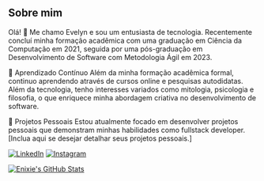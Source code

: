 ## Sobre mim

Olá! 👋 Me chamo Evelyn e sou um entusiasta de tecnologia. Recentemente concluí minha formação acadêmica com uma graduação em Ciência da Computação em 2021, seguida por uma pós-graduação em Desenvolvimento de Software com Metodologia Ágil em 2023.

🌱 Aprendizado Contínuo
Além da minha formação acadêmica formal, continuo aprendendo através de cursos online e pesquisas autodidatas. Além da tecnologia, tenho interesses variados como mitologia, psicologia e filosofia, o que enriquece minha abordagem criativa no desenvolvimento de software.

🚀 Projetos Pessoais
Estou atualmente focado em desenvolver projetos pessoais que demonstram minhas habilidades como fullstack developer. [Inclua aqui se desejar detalhar seus projetos pessoais.]

[![LinkedIn](https://img.shields.io/badge/-LinkedIn-blue?style=flat-square&logo=linkedin&logoColor=white&link=https://www.linkedin.com/in/evelyn-vasconcelos/)](https://www.linkedin.com/in/evelyn-vasconcelos/)
[![Instagram](https://img.shields.io/badge/-Instagram-purple?style=flat-square&logo=instagram&logoColor=white&link=https://www.instagram.com/evelynnixie/)](https://www.instagram.com/evelynnixie/)



[![Enixie's GitHub Stats](https://github-readme-stats.vercel.app/api?username=enixie&show_icons=true&theme=tokyonight)](https://github.com/enixie/github-readme-stats#tokyonight)
